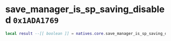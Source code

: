 # save_manager_is_sp_saving_disabled `0x1ADA1769`

```lua
local result --[[ boolean ]] = natives.core.save_manager_is_sp_saving_disabled()
```